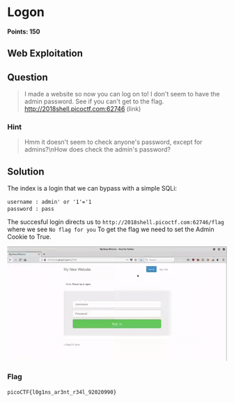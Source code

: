 # Logon
**Points: 150**

## Web Exploitation

## Question
>I made a website so now you can log on to! I don't seem to have the admin password. See if you can't get to the flag. http://2018shell.picoctf.com:62746 (link) 

### Hint
>Hmm it doesn't seem to check anyone's password, except for admins?\nHow does check the admin's password?

## Solution
The index is a login that we can bypass with a simple SQLi:
```
username : admin' or '1'='1
password : pass
```
The succesful login directs us to `http://2018shell.picoctf.com:62746/flag` where we see `No flag for you`
To get the flag we need to set the Admin Cookie to True.

![alt text](https://github.com/manulqwerty/picoCTF-2018-WriteUp/blob/master/Web%20Exploitation/Logon/images/1.gif)

### Flag
`picoCTF{l0g1ns_ar3nt_r34l_92020990}`
